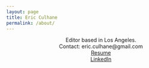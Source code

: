 ```yaml
---
layout: page
title: Eric Culhane
permalink: /about/
---
```

<!-- 
Connect with me on LinkedIn.
[Resume.]({{ '\assets\pdf\Eric Culhane Assistant Editing Resume.pdf' | prepend: site.baseurl }}) -->

<center>
Editor based in Los Angeles. <br>
Contact: eric.culhane@gmail.com <br>
<a href="http://eric-culhane.com/assets/pdf/Eric%20Culhane%20Resume%202023%20March.pdf">Resume</a> <br>
<a href="https://www.linkedin.com/in/eric-culhane/">LinkedIn</a> <br>
</center>





<!-- 
Editor based in Los Angeles.

[Resume]({{ '\assets\pdf\Eric Culhane Resume 2023.pdf' | prepend: site.baseurl }})


Contact: eric.culhane@gmail.com or <a href="https://www.linkedin.com/in/eric-culhane/">connect with me on LinkedIn</a> 
<br>
<br> -->



<!-- I primarily cut home entertainment and pre-release content for theatrical film marketing, with experience supporting a variety of campaigns from major studios (Warner Bros, Paramount, Amazon, Lionsgate and more). -->

<!-- I enjoy cutting innovative, stylized pieces that engage audiences and support each campaign's creative vision.  -->
<!-- I also have experience cutting narrative film, documentary, montage and experimental short-form work.

<!-- 
Editor based in Los Angeles.

Contact: eric.culhane@gmail.com or <a href="https://www.linkedin.com/in/eric-culhane/">connect with me on LinkedIn</a> 
<br>
<br>
[Resume]({{ '\assets\pdf\Eric Culhane Resume February 2023.pdf' | prepend: site.baseurl }})
<br>
<br>
 I primarily cut home entertainment and pre-release content for theatrical film marketing. Extensive experience supporting film marketing campaigns from major studios (Warner Bros, Paramount, Amazon, Lionsgate and more). -->